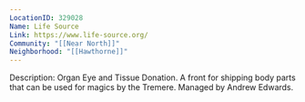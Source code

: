 ```yaml
---
LocationID: 329028
Name: Life Source
Link: https://www.life-source.org/ 
Community: "[[Near North]]"
Neighborhood: "[[Hawthorne]]"
---
```


Description:
Organ Eye and Tissue Donation. A front for shipping body parts that can be used for magics by the Tremere. Managed by Andrew Edwards.
